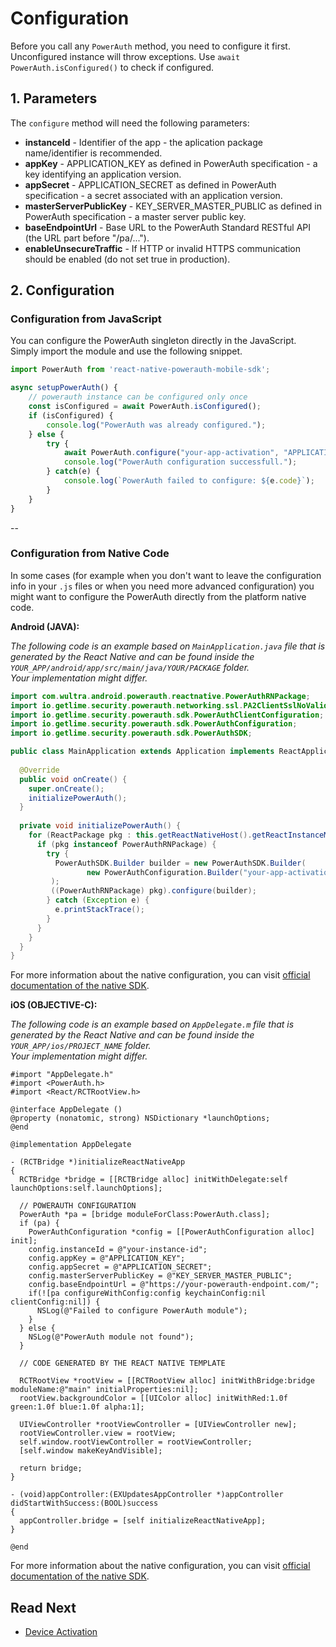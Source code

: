 # Configuration

Before you call any `PowerAuth` method, you need to configure it first. Unconfigured instance will throw exceptions. Use `await PowerAuth.isConfigured()` to check if configured.

## 1. Parameters

The `configure` method will need the following parameters:

- **instanceId** - Identifier of the app - the aplication package name/identifier is recommended.  
- **appKey** - APPLICATION_KEY as defined in PowerAuth specification - a key identifying an application version.
- **appSecret** - APPLICATION_SECRET as defined in PowerAuth specification - a secret associated with an application version.  
- **masterServerPublicKey** - KEY\_SERVER\_MASTER_PUBLIC as defined in PowerAuth specification - a master server public key.  
- **baseEndpointUrl** - Base URL to the PowerAuth Standard RESTful API (the URL part before "/pa/...").  
- **enableUnsecureTraffic** - If HTTP or invalid HTTPS communication should be enabled (do not set true in production).

## 2. Configuration

### Configuration from JavaScript

You can configure the PowerAuth singleton directly in the JavaScript. Simply import the module and use the following snippet.

```javascript
import PowerAuth from 'react-native-powerauth-mobile-sdk';

async setupPowerAuth() {
    // powerauth instance can be configured only once
    const isConfigured = await PowerAuth.isConfigured();
    if (isConfigured) {
        console.log("PowerAuth was already configured.");
    } else {
        try {
            await PowerAuth.configure("your-app-activation", "APPLICATION_KEY", "APPLICATION_SECRET", "KEY_SERVER_MASTER_PUBLIC", "https://your-powerauth-endpoint.com/", false);
            console.log("PowerAuth configuration successfull.");
        } catch(e) {
            console.log(`PowerAuth failed to configure: ${e.code}`);
        }
    }
}
```

--

### Configuration from Native Code

In some cases (for example when you don't want to leave the configuration info in your `.js` files or when you need more advanced configuration) you might want to configure the PowerAuth directly from the platform native code.

__Android (JAVA):__

_The following code is an example based on `MainApplication.java` file that is generated by the React Native and can be found inside the `YOUR_APP/android/app/src/main/java/YOUR/PACKAGE` folder._  
_Your implementation might differ._

```java
import com.wultra.android.powerauth.reactnative.PowerAuthRNPackage;
import io.getlime.security.powerauth.networking.ssl.PA2ClientSslNoValidationStrategy;
import io.getlime.security.powerauth.sdk.PowerAuthClientConfiguration;
import io.getlime.security.powerauth.sdk.PowerAuthConfiguration;
import io.getlime.security.powerauth.sdk.PowerAuthSDK;

public class MainApplication extends Application implements ReactApplication {
		
  @Override
  public void onCreate() {
    super.onCreate();
    initializePowerAuth();
  }
  	
  private void initializePowerAuth() {
    for (ReactPackage pkg : this.getReactNativeHost().getReactInstanceManager().getPackages()) {
      if (pkg instanceof PowerAuthRNPackage) {
        try {
          PowerAuthSDK.Builder builder = new PowerAuthSDK.Builder(
                 new PowerAuthConfiguration.Builder("your-app-activation", "https://your-powerauth-endpoint.com/", "APPLICATION_KEY", "APPLICATION_SECRET", "KEY_SERVER_MPK").build()
         );
         ((PowerAuthRNPackage) pkg).configure(builder);
        } catch (Exception e) {
          e.printStackTrace();
        }
      }
    }
  }
}
```

For more information about the native configuration, you can visit [official documentation of the native SDK](https://github.com/wultra/powerauth-mobile-sdk/blob/develop/docs/PowerAuth-SDK-for-Android.md#configuration).

__iOS (OBJECTIVE-C):__

_The following code is an example based on `AppDelegate.m` file that is generated by the React Native and can be found inside the `YOUR_APP/ios/PROJECT_NAME` folder._  
_Your implementation might differ._

```objc
#import "AppDelegate.h"
#import <PowerAuth.h>
#import <React/RCTRootView.h>

@interface AppDelegate ()
@property (nonatomic, strong) NSDictionary *launchOptions;
@end

@implementation AppDelegate

- (RCTBridge *)initializeReactNativeApp
{
  RCTBridge *bridge = [[RCTBridge alloc] initWithDelegate:self launchOptions:self.launchOptions];
  
  // POWERAUTH CONFIGURATION
  PowerAuth *pa = [bridge moduleForClass:PowerAuth.class];
  if (pa) {
    PowerAuthConfiguration *config = [[PowerAuthConfiguration alloc] init];
    config.instanceId = @"your-instance-id";
    config.appKey = @"APPLICATION_KEY";
    config.appSecret = @"APPLICATION_SECRET";
    config.masterServerPublicKey = @"KEY_SERVER_MASTER_PUBLIC";
    config.baseEndpointUrl = @"https://your-powerauth-endpoint.com/";
    if(![pa configureWithConfig:config keychainConfig:nil clientConfig:nil]) {
      NSLog(@"Failed to configure PowerAuth module");
    }
  } else {
    NSLog(@"PowerAuth module not found");
  }
  
  // CODE GENERATED BY THE REACT NATIVE TEMPLATE
  
  RCTRootView *rootView = [[RCTRootView alloc] initWithBridge:bridge moduleName:@"main" initialProperties:nil];
  rootView.backgroundColor = [[UIColor alloc] initWithRed:1.0f green:1.0f blue:1.0f alpha:1];

  UIViewController *rootViewController = [UIViewController new];
  rootViewController.view = rootView;
  self.window.rootViewController = rootViewController;
  [self.window makeKeyAndVisible];

  return bridge;
}

- (void)appController:(EXUpdatesAppController *)appController didStartWithSuccess:(BOOL)success
{
  appController.bridge = [self initializeReactNativeApp];
}

@end
```

For more information about the native configuration, you can visit [official documentation of the native SDK](https://github.com/wultra/powerauth-mobile-sdk/blob/develop/docs/PowerAuth-SDK-for-iOS.md#configuration).

## Read Next

- [Device Activation](./Device-Activation.md)

